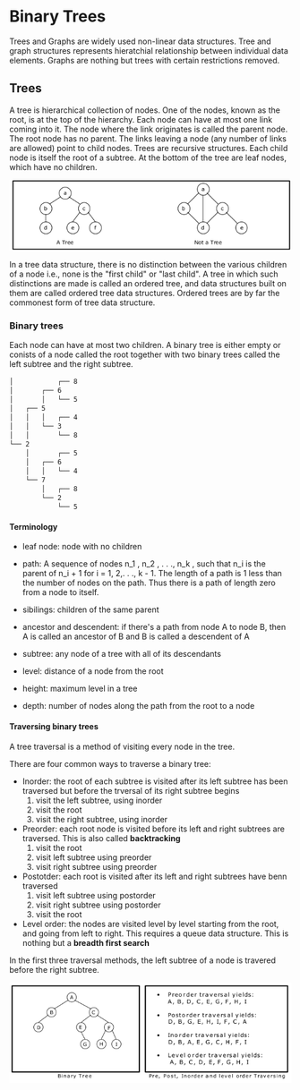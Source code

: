 # Binary Trees

Trees and Graphs are widely used non-linear data structures. Tree and graph structures represents hieratchial relationship between individual data elements. Graphs are nothing but trees with certain restrictions removed.

## Trees

A tree is hierarchical collection of nodes. One of the nodes, known as the root, is at the top of the hierarchy. Each node can have at most one link coming into it. The node where the link originates is called the parent node. The root node has no parent. The links leaving a node (any number of links are allowed) point to child nodes. Trees are recursive structures. Each child node is itself the root of a subtree. At the bottom of the tree are leaf nodes, which have no children.

![trees](../assets/trees.png)

In a tree data structure, there is no distinction between the various children of a node i.e., none is the "first child" or "last child". A tree in which such distinctions are made is called an ordered tree, and data structures built on them are called ordered tree data structures. Ordered trees are by far the commonest form of tree data structure.

### Binary trees

Each node can have at most two children. A binary tree is either empty or conists of a node called the root together with two binary trees called the left subtree and the right subtree.

```
│           ┌── 8
│       ┌── 6
│       │   └── 5
│   ┌── 5
│   │   │   ┌── 4
│   │   └── 3
│   │       └── 8
└── 2
    │       ┌── 5
    │   ┌── 6
    │   │   └── 4
    └── 7
        │   ┌── 8
        └── 2
            └── 5
```

#### Terminology

-   leaf node: node with no children

-   path: A sequence of nodes n_1 , n_2 , . . ., n_k , such that n_i is the parent of n_i + 1 for i = 1, 2,. . ., k - 1. The length of a path is 1 less than the number of nodes on the path. Thus there is a path of length zero from a node to itself.

-   sibilings: children of the same parent
-   ancestor and descendent: if there's a path from node A to node B, then A is called an ancestor of B and B is called a descendent of A
-   subtree: any node of a tree with all of its descendants
-   level: distance of a node from the root
-   height: maximum level in a tree
-   depth: number of nodes along the path from the root to a node

#### Traversing binary trees

A tree traversal is a method of visiting every node in the tree.

There are four common ways to traverse a binary tree:

-   Inorder: the root of each subtree is visited after its left subtree has been traversed but before the trversal of its right subtree begins
    1. visit the left subtree, using inorder
    2. visit the root
    3. visit the right subtree, using inorder
-   Preorder: each root node is visited before its left and right subtrees are traversed. This is also called **backtracking**
    1. visit the root
    2. visit left subtree using preorder
    3. visit right subtree using preorder
-   Postotder: each root is visited after its left and right subtrees have benn traversed
    1. visit left subtree using postorder
    2. visit right subtree using postorder
    3. visit the root
-   Level order: the nodes are visited level by level starting from the root, and going from left to right. This requires a queue data structure. This is nothing but a **breadth first search**

In the first three traversal methods, the left subtree of a node is travered before the right subtree.

![tt](../assets/traversetree.png)

